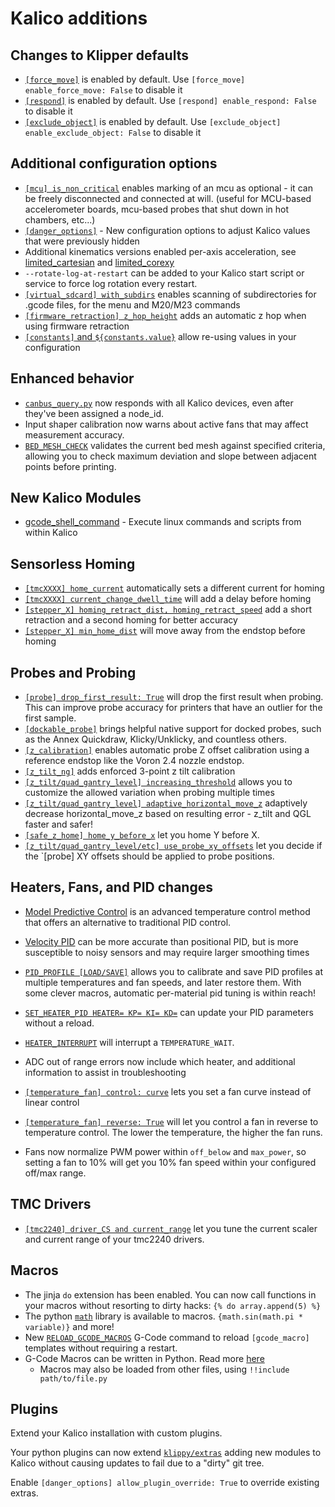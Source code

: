 # Kalico additions

## Changes to Klipper defaults

- [`[force_move]`](./Config_Reference.md#force_move) is enabled by default. Use `[force_move] enable_force_move: False` to disable it
- [`[respond]`](./Config_Reference.md#respond) is enabled by default. Use `[respond] enable_respond: False` to disable it
- [`[exclude_object]`](./Config_Reference.md#exclude_object) is enabled by default. Use `[exclude_object] enable_exclude_object: False` to disable it

## Additional configuration options

- [`[mcu] is_non_critical`](./Config_Reference.md#mcu) enables marking of an mcu as optional - it can be freely disconnected and connected at will. (useful for MCU-based accelerometer boards, mcu-based probes that shut down in hot chambers, etc...)
- [`[danger_options]`](./Config_Reference.md#danger-options) - New configuration options to adjust Kalico values that were previously hidden
- Additional kinematics versions enabled per-axis acceleration, see [limited_cartesian](./Config_Reference.md#cartesian-kinematics-with-limits-for-x-and-y-axes) and [limited_corexy](./Config_Reference.md#corexy-kinematics-with-limits-for-x-and-y-axes)
- `--rotate-log-at-restart` can be added to your Kalico start script or service to force log rotation every restart.
- [`[virtual_sdcard] with_subdirs`](./Config_Reference.md#virtual_sdcard) enables scanning of subdirectories for .gcode files, for the menu and M20/M23 commands
- [`[firmware_retraction] z_hop_height`](./Config_Reference.md#firmware_retraction) adds an automatic z hop when using firmware retraction
- [`[constants]` and `${constants.value}`](./Config_Reference.md#configuration-references) allow re-using values in your configuration

## Enhanced behavior

- [`canbus_query.py`](./CANBUS.md#finding-the-canbus_uuid-for-new-micro-controllers) now responds with all Kalico devices, even after they've been assigned a node_id.
- Input shaper calibration now warns about active fans that may affect measurement accuracy.
- [`BED_MESH_CHECK`](./G-Codes.md#bed_mesh_check) validates the current bed mesh against specified criteria, allowing you to check maximum deviation and slope between adjacent points before printing.

## New Kalico Modules

- [gcode_shell_command](./G-Code_Shell_Command.md) - Execute linux commands and scripts from within Kalico

## Sensorless Homing

- [`[tmcXXXX] home_current`](./Config_Reference.md#tmc-stepper-driver-configuration) automatically sets a different current for homing
- [`[tmcXXXX] current_change_dwell_time`](./Config_Reference.md#tmc-stepper-driver-configuration) will add a delay before homing
- [`[stepper_X] homing_retract_dist, homing_retract_speed`](./Config_Reference.md#stepper) add a short retraction and a second homing for better accuracy
- [`[stepper_X] min_home_dist`](./Config_Reference.md#stepper) will move away from the endstop before homing

## Probes and Probing

- [`[probe] drop_first_result: True`](./Config_Reference.md#probe) will drop the first result when probing. This can improve probe accuracy for printers that have an outlier for the first sample.
- [`[dockable_probe]`](./Config_Reference.md#dockable_probe) brings helpful native support for docked probes, such as the Annex Quickdraw, Klicky/Unklicky, and countless others.
- [`[z_calibration]`](./Config_Reference.md#z_calibration) enables automatic probe Z offset calibration using a reference endstop like the Voron 2.4 nozzle endstop.
- [`[z_tilt_ng]`](./Config_Reference.md#z_tilt_ng) adds enforced 3-point z tilt calibration
- [`[z_tilt/quad_gantry_level] increasing_threshold`](./Config_Reference.md#z_tilt) allows you to customize the allowed variation when probing multiple times
- [`[z_tilt/quad_gantry_level] adaptive_horizontal_move_z`](./Config_Reference.md#z_tilt) adaptively decrease horizontal_move_z based on resulting error - z_tilt and QGL faster and safer!
- [`[safe_z_home] home_y_before_x`](./Config_Reference.md#safe_z_home) let you home Y before X.
- [`[z_tilt/quad_gantry_level/etc] use_probe_xy_offsets`](./Config_Reference.md#z_tilt) let you decide if the `[probe] XY offsets should be applied to probe positions.

## Heaters, Fans, and PID changes

- [Model Predictive Control](./MPC.md) is an advanced temperature control method that offers an alternative to traditional PID control.
- [Velocity PID](./PID.md) can be more accurate than positional PID, but is more susceptible to noisy sensors and may require larger smoothing times
- [`PID_PROFILE [LOAD/SAVE]`](./G-Codes.md#pid_profile) allows you to calibrate and save PID profiles at multiple temperatures and fan speeds, and later restore them. With some clever macros, automatic per-material pid tuning is within reach!
- [`SET_HEATER_PID HEATER= KP= KI= KD=`](./G-Codes.md#set_heater_pid) can update your PID parameters without a reload.
- [`HEATER_INTERRUPT`](./G-Codes.md#heater_interrupt) will interrupt a `TEMPERATURE_WAIT`.
- ADC out of range errors now include which heater, and additional information to assist in troubleshooting

- [`[temperature_fan] control: curve`](./Config_Reference.md#temperature_fan) lets you set a fan curve instead of linear control
- [`[temperature_fan] reverse: True`](./Config_Reference.md#temperature_fan) will let you control a fan in reverse to temperature control. The lower the temperature, the higher the fan runs.
- Fans now normalize PWM power within `off_below` and `max_power`, so setting a fan to 10% will get you 10% fan speed within your configured off/max range.


## TMC Drivers

- [`[tmc2240] driver_CS and current_range`](./Config_Reference.md#tmc2240) let you tune the current scaler and current range of your tmc2240 drivers.

## Macros

- The jinja `do` extension has been enabled. You can now call functions in your macros without resorting to dirty hacks: `{% do array.append(5) %}`
- The python [`math`](https://docs.python.org/3/library/math.html) library is available to macros. `{math.sin(math.pi * variable)}` and more!
- New [`RELOAD_GCODE_MACROS`](./G-Codes.md#reload_gcode_macros) G-Code command to reload `[gcode_macro]` templates without requiring a restart.
- G-Code Macros can be written in Python. Read more [here](./Command_Templates.md)
  - Macros may also be loaded from other files, using `!!include path/to/file.py`

## Plugins

Extend your Kalico installation with custom plugins.

Your python plugins can now extend [`klippy/extras`](https://github.com/KalicoCrew/kalico/tree/main/klippy/extras) adding new modules to Kalico without causing updates to fail due to a "dirty" git tree.

Enable `[danger_options] allow_plugin_override: True` to override existing extras.
